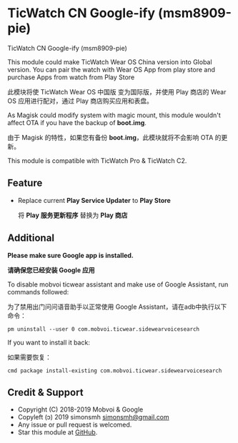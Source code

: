 # TicWatch CN Google-ify (msm8909-pie)
TicWatch CN Google-ify (msm8909-pie)

This module could make TicWatch Wear OS China version into Global version. You can pair the watch with Wear OS App from play store and purchase Apps from watch from Play Store

此模块将使 TicWatch Wear OS 中国版 变为国际版，并使用 Play 商店的 Wear OS 应用进行配对，通过 Play 商店购买应用和表盘。

As Magisk could modify system with magic mount, this module wouldn't affect OTA if you have the backup of **boot.img**.

由于 Magisk 的特性，如果您有备份 **boot.img**，此模块就将不会影响 OTA 的更新。

This module is compatible with TicWatch Pro & TicWatch C2.

## Feature

- Replace current **Play Service Updater** to **Play Store**

   将 **Play 服务更新程序** 替换为 **Play 商店**

## Additional

**Please make sure Google app is installed.**

**请确保您已经安装 Google 应用**

To disable mobvoi ticwear assistant and make use of Google Assistant, run commands followed:

为了禁用出门问问语音助手以正常使用 Google Assistant，请在adb中执行以下命令：
```
pm uninstall --user 0 com.mobvoi.ticwear.sidewearvoicesearch
```
If you want to install it back:

如果需要恢复：
```
cmd package install-existing com.mobvoi.ticwear.sidewearvoicesearch
```

## Credit & Support

* Copyright (C) 2018-2019 Mobvoi & Google
* Copyleft (ↄ) 2019 simonsmh <simonsmh@gmail.com>
* Any issue or pull request is welcomed.
* Star this module at [GitHub](https://github.com/Magisk-Modules-Repo/ticwatch-googleify).
